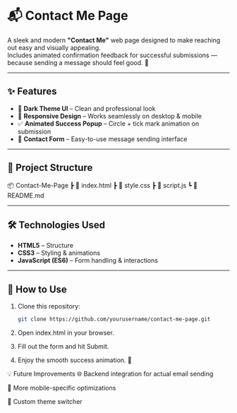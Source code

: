 # 📬 Contact Me Page

A sleek and modern **"Contact Me"** web page designed to make reaching out easy and visually appealing.  
Includes animated confirmation feedback for successful submissions — because sending a message should feel good. 🚀

---

## ✨ Features
- 🖤 **Dark Theme UI** – Clean and professional look
- 🎯 **Responsive Design** – Works seamlessly on desktop & mobile
- ✅ **Animated Success Popup** – Circle + tick mark animation on submission
- 💌 **Contact Form** – Easy-to-use message sending interface

---

## 📂 Project Structure
📦 Contact-Me-Page
┣ 📜 index.html
┣ 📜 style.css
┣ 📜 script.js
┗ 📜 README.md


---

## 🛠️ Technologies Used
- **HTML5** – Structure
- **CSS3** – Styling & animations
- **JavaScript (ES6)** – Form handling & interactions

---

## 🚀 How to Use
1. Clone this repository:
   ```bash
   git clone https://github.com/yourusername/contact-me-page.git

2. Open index.html in your browser.

3. Fill out the form and hit Submit.

4. Enjoy the smooth success animation. 🎉

💡 Future Improvements
🌐 Backend integration for actual email sending

📱 More mobile-specific optimizations

🎨 Custom theme switcher